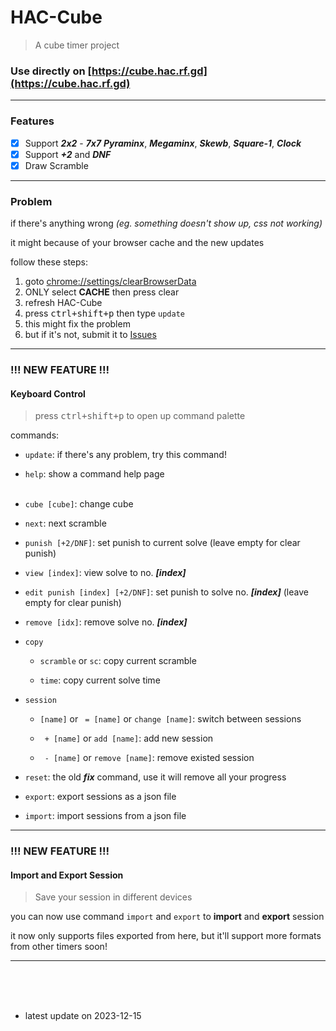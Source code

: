 # HAC-Cube
> A cube timer project

### Use directly on [https://cube.hac.rf.gd](https://cube.hac.rf.gd)

---

### Features
- [x] Support _**2x2**_ - _**7x7**_ _**Pyraminx**_, _**Megaminx**_, _**Skewb**_, _**Square-1**_, _**Clock**_
- [x] Support _**\+2**_ and _**DNF**_
- [x] Draw Scramble

---

### Problem
if there's anything wrong
*(eg. something doesn't show up, css not working)*

it might because of your browser cache and the new updates

follow these steps: 
1. goto [chrome://settings/clearBrowserData](chrome://settings/clearBrowserData)
1. ONLY select **CACHE** then press clear
1. refresh HAC-Cube
1. press <kbd>ctrl+shift+p</kbd> then type `update`
1. this might fix the problem
1. but if it's not, submit it to [Issues](https://github.com/GhostShadow0316/HAC-Cube/issues)

---

### !!! NEW FEATURE !!!
#### Keyboard Control
> press <kbd>ctrl+shift+p</kbd> to open up command palette

commands:
- `update`: if there's any problem, try this command!

- `help`: show a command help page
<br><br>

- `cube [cube]`: change cube

- `next`: next scramble

- `punish [+2/DNF]`: set punish to current solve (leave empty for clear punish)

- `view [index]`: view solve to no. _**[index]**_

- `edit punish [index] [+2/DNF]`: set punish to solve no. _**[index]**_ (leave empty for clear punish)

- `remove [idx]`: remove solve no. _**[index]**_

- `copy`
    - `scramble` or `sc`: copy current scramble

    - `time`: copy current solve time

- `session`
    - `[name]` or ` = [name]` or `change [name]`: switch between sessions
    
    - ` + [name]` or `add [name]`: add new session
    
    - ` - [name]` or `remove [name]`: remove existed session

- `reset`: the old _**fix**_ command, use it will remove all your progress

- `export`: export sessions as a json file

- `import`: import sessions from a json file

---

### !!! NEW FEATURE !!!
#### Import and Export Session
> Save your session in different devices

you can now use command `import` and `export` to **import** and **export** session

it now only supports files exported from here, 
but it'll support more formats from other timers soon!

---

<br><br><br>

- latest update on 2023-12-15
